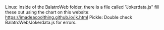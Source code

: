 Linus:
Inside of the BalatroWeb folder, there is a file called "Jokerdata.js" fill these out using the chart on this website: https://imadeacoolthing.github.io/jk.html
Pickle:
Double check BalatroWeb/Jokerdata.js for errors.

